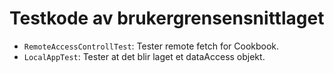 # Testkode av brukergrensensnittlaget

- `RemoteAccessControllTest`: Tester remote fetch for Cookbook.
- `LocalAppTest`: Tester at det blir laget et dataAccess objekt.  

